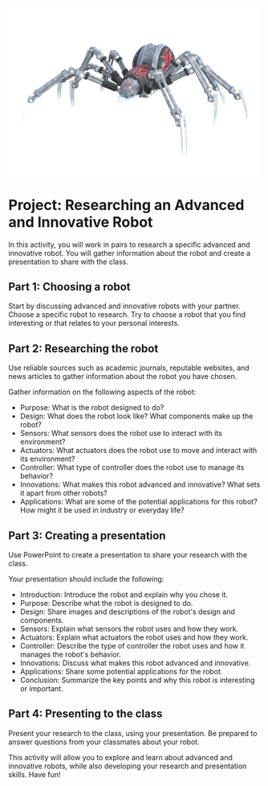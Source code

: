 ![Robots!](images/spider_robot.png)

# Project: Researching an Advanced and Innovative Robot

In this activity, you will work in pairs to research a specific advanced and innovative robot. You will gather information about the robot and create a presentation to share with the class.

## Part 1: Choosing a robot

Start by discussing advanced and innovative robots with your partner. Choose a specific robot to research. Try to choose a robot that you find interesting or that relates to your personal interests.

## Part 2: Researching the robot

Use reliable sources such as academic journals, reputable websites, and news articles to gather information about the robot you have chosen.

Gather information on the following aspects of the robot:

- Purpose: What is the robot designed to do?
- Design: What does the robot look like? What components make up the robot?
- Sensors: What sensors does the robot use to interact with its environment?
- Actuators: What actuators does the robot use to move and interact with its environment?
- Controller: What type of controller does the robot use to manage its behavior?
- Innovations: What makes this robot advanced and innovative? What sets it apart from other robots?
- Applications: What are some of the potential applications for this robot? How might it be used in industry or everyday life?

## Part 3: Creating a presentation

Use PowerPoint to create a presentation to share your research with the class.

Your presentation should include the following:

- Introduction: Introduce the robot and explain why you chose it.
- Purpose: Describe what the robot is designed to do.
- Design: Share images and descriptions of the robot's design and components.
- Sensors: Explain what sensors the robot uses and how they work.
- Actuators: Explain what actuators the robot uses and how they work.
- Controller: Describe the type of controller the robot uses and how it manages the robot's behavior.
- Innovations: Discuss what makes this robot advanced and innovative.
- Applications: Share some potential applications for the robot.
- Conclusion: Summarize the key points and why this robot is interesting or important.

## Part 4: Presenting to the class

Present your research to the class, using your presentation. Be prepared to answer questions from your classmates about your robot.

This activity will allow you to explore and learn about advanced and innovative robots, while also developing your research and presentation skills. Have fun!